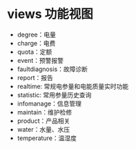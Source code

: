 # views 功能视图
- degree：电量
- charge：电费
- quota：定额
- event：预警报警
- faultdiagnosis：故障诊断
- report：报告
- realtime: 常规电参量和电能质量实时功能
- statistic: 常用参量历史查询
- infomanage：信息管理
- maintain：维护检修
- product：产品相关
- water：水量、水压
- temperature：温湿度
